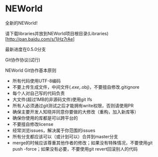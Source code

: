 # NEWorld

全新的NEWorld!

请下载libraries并放到NEWorld项目根目录(Libraries)[http://pan.baidu.com/s/1jHz7rAe]

最新进度在0.5.0分支

Git协作协议(试行)

NEWorld Git协作基本原则

- 所有代码使用UTF-8编码
- 不要上传生成文件，中间文件(*.exe,*.obj)，不要擅自修改.gitignore
- 每个人对自己写的代码负责
- 大文件(超过1MB的非源码文件)使用git lfs
- 所有人必须通过git测试之后才能拥有write权限，否则请使用PR
- 确保主要开发人知晓并同意你要做的大修改（重构，加入新库等）
- 确保你使用的库都是可以跨平台的
- 不要擅自修改license
- 经常浏览issues，解决属于你范围的issues
- 所有分支都应该可以（或计划可以）合并到master分支
- merge的时候应该尊重其他作者的修改；如果没有特殊情况，不要使用git push -force；如果没有必要，不要使用git revert回滚别人的代码
